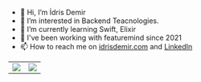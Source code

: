 - 👋 Hi, I’m İdris Demir
- 👀 I’m interested in Backend Teacnologies.
- 🌱 I’m currently learning Swift, Elixir
- 🏢 I've been working with featuremind since 2021
- 📫 How to reach me on <a href="idrisdemir.com">idrisdemir.com</a> and <a href="https://www.linkedin.com/in/iddemir">LinkedIn</a>

<table>
  <tr>
    <td valign="top"><img style="display:flex;" src="https://github-readme-stats.vercel.app/api?username=iddemirjs&show_icons=true&include_all_commits=true&rank_icon=github&show_owner=true&bg_color=30,e96443,904e95&title_color=fff&text_color=fff&card_width=500px&custom_title=My%20Stat%20on%20Github">  
    </td>
    <td valign="top"><img style="" src="https://github-readme-stats.vercel.app/api/top-langs/?username=iddemirjs&layout=compact&include_all_commits=true&rank_icon=github&show_owner=true&bg_color=30,e96443,904e95&title_color=fff&text_color=fff&card_width=500px&line_height=50px&custom_title=My%20Favorite%20Languages"></td>
  </tr>
</table>



<!---
iddemirjs/iddemirjs is a ✨ special ✨ repository because its `README.md` (this file) appears on your GitHub profile.
You can click the Preview link to take a look at your changes.

![iddemirjs's GitHub stats](https://github-readme-stats.vercel.app/api?username=iddemirjs&show_icons=true&include_all_commits=true&rank_icon=github&show_owner=true&bg_color=30,e96443,904e95&title_color=fff&text_color=fff)    ![iddemirjs's GitHub stats](https://github-readme-stats.vercel.app/api/top-langs/?username=iddemirjs&layout=compact&include_all_commits=true&rank_icon=github&show_owner=true&bg_color=30,e96443,904e95&title_color=fff&text_color=fff)

[![Top Langs](https://github-readme-stats.vercel.app/api/top-langs/?username=anuraghazra&size_weight=0.9&count_weight=0.9)](https://github.com/anuraghazra/github-readme-stats)
--->

